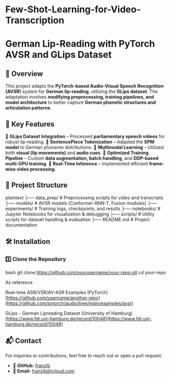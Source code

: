 # Few-Shot-Learning-for-Video-Transcription

# German Lip-Reading with PyTorch AVSR and GLips Dataset

## 📌 Overview  
This project adapts the **PyTorch-based Audio-Visual Speech Recognition (AVSR)** system for **German lip-reading**, utilizing the **GLips dataset**. The adaptation involves **modifying preprocessing, training pipelines, and model architecture** to better capture **German phonetic structures and articulation patterns**.

## 🚀 Key Features  
🔹 **GLips Dataset Integration** – Processed **parliamentary speech videos** for robust lip-reading.
🔹 **SentencePiece Tokenization** – Adapted the **SPM model** to German phoneme distributions.
🔹 **Multimodal Learning** – Utilized both **visual (lip movements)** and **audio cues**.
🔹 **Optimized Training Pipeline** – Custom **data augmentation, batch handling**, and **DDP-based multi-GPU training**.
🔹 **Real-Time Inference** – Implemented efficient **frame-wise video processing**.

## 📂 Project Structure  
plaintext
├── data_prep/                  # Preprocessing scripts for video and transcripts
├── models/                      # AVSR models (Conformer-RNN-T, Fusion modules)
├── experiments/                 # Training logs, checkpoints, and results
├── notebooks/                   # Jupyter Notebooks for visualization & debugging
├── scripts/                     # Utility scripts for dataset handling & evaluation
├── README.md                    # Project documentation

## 🛠 Installation  

### 1️⃣ Clone the Repository  
bash
git clone https://github.com/yourusername/your-repo.git
cd your-repo

As reference

Real-time ASR/VSR/AV-ASR Examples (PyTorch) [https://github.com/username/another-repo](https://github.com/pytorch/audio/tree/main/examples/avsr)

GLips - German Lipreading Dataset (University of Hamburg) [https://www.fdr.uni-hamburg.de/record/10048](https://www.fdr.uni-hamburg.de/record/10048)

## 📬 Contact

For inquiries or contributions, feel free to reach out or open a pull request.

- 🔗 **GitHub:** [franzjb](https://github.com/franzjb)
- 📧 **Email:** franzjb@icloud.com

